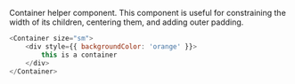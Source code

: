 Container helper component. This component is useful for constraining the width of its children, centering them, and adding outer padding.

```js
<Container size="sm">
    <div style={{ backgroundColor: 'orange' }}>
        this is a container
    </div>
</Container>
```